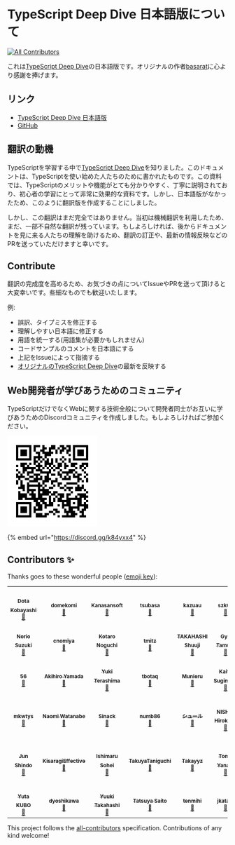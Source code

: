 # TypeScript Deep Dive 日本語版について
<!-- ALL-CONTRIBUTORS-BADGE:START - Do not remove or modify this section -->
[![All Contributors](https://img.shields.io/badge/all_contributors-42-orange.svg?style=flat-square)](#contributors-)
<!-- ALL-CONTRIBUTORS-BADGE:END -->

これは[TypeScript Deep Dive](https://basarat.gitbooks.io/typescript/)の日本語版です。オリジナルの作者[basarat](https://github.com/basarat)に心より感謝を捧げます。

## リンク

* [TypeScript Deep Dive 日本語版](https://typescript-jp.gitbook.io/deep-dive/getting-started)
* [GitHub](https://github.com/yohamta/typescript-book-jp/)

## 翻訳の動機

TypeScriptを学習する中で[TypeScript Deep Dive](https://github.com/basarat/typescript-book/)を知りました。このドキュメントは、TypeScriptを使い始めた人たちのために書かれたものです。この資料では、TypeScriptのメリットや機能がとても分かりやすく、丁寧に説明されており、初心者の学習にとって非常に効果的な資料です。しかし、日本語版がなかったため、このように翻訳版を作成することにしました。

しかし、この翻訳はまだ完全ではありません。当初は機械翻訳を利用したため、まだ、一部不自然な翻訳が残っています。もしよろしければ、後からドキュメントを見に来る人たちの理解を助けるため、翻訳の訂正や、最新の情報反映などのPRを送っていただけますと幸いです。

## Contribute

翻訳の完成度を高めるため、お気づきの点についてIssueやPRを送って頂けると大変幸いです。些細なものでも歓迎いたします。

例:

* 誤訳、タイプミスを修正する
* 理解しやすい日本語に修正する
* 用語を統一する\(用語集が必要かもしれません\)
* コードサンプルのコメントを日本語にする
* 上記をIssueによって指摘する
* [オリジナルのTypeScript Deep Dive](https://github.com/basarat/typescript-book/)の最新を反映する

## Web開発者が学びあうためのコミュニティ

TypeScriptだけでなくWebに関する技術全般について開発者同士がお互いに学びあうためのDiscordコミュニティを作成しました。もしよろしければご参加ください。

![](.gitbook/assets/qr20200701193016433.png)

{% embed url="https://discord.gg/k84yxx4" %}



## Contributors ✨

Thanks goes to these wonderful people ([emoji key](https://allcontributors.org/docs/en/emoji-key)):

<!-- ALL-CONTRIBUTORS-LIST:START - Do not remove or modify this section -->
<!-- prettier-ignore-start -->
<!-- markdownlint-disable -->
<table>
  <tr>
    <td align="center"><a href="https://github.com/DotaKobayashi"><img src="https://avatars3.githubusercontent.com/u/1092564?v=4?s=100" width="100px;" alt=""/><br /><sub><b>Dota Kobayashi</b></sub></a><br /><a href="https://github.com/yohamta/typescript-book-jp/commits?author=DotaKobayashi" title="Documentation">📖</a></td>
    <td align="center"><a href="https://github.com/domekomi"><img src="https://avatars2.githubusercontent.com/u/40785264?v=4?s=100" width="100px;" alt=""/><br /><sub><b>domekomi</b></sub></a><br /><a href="https://github.com/yohamta/typescript-book-jp/commits?author=domekomi" title="Documentation">📖</a></td>
    <td align="center"><a href="http://www.kanasansoft.com/"><img src="https://avatars1.githubusercontent.com/u/44207?v=4?s=100" width="100px;" alt=""/><br /><sub><b>Kanasansoft</b></sub></a><br /><a href="https://github.com/yohamta/typescript-book-jp/commits?author=Kanasansoft" title="Documentation">📖</a></td>
    <td align="center"><a href="https://github.com/tsubasa"><img src="https://avatars0.githubusercontent.com/u/1013588?v=4?s=100" width="100px;" alt=""/><br /><sub><b>tsubasa</b></sub></a><br /><a href="https://github.com/yohamta/typescript-book-jp/commits?author=tsubasa" title="Documentation">📖</a></td>
    <td align="center"><a href="https://github.com/kazuau"><img src="https://avatars1.githubusercontent.com/u/3702151?v=4?s=100" width="100px;" alt=""/><br /><sub><b>kazuau</b></sub></a><br /><a href="https://github.com/yohamta/typescript-book-jp/commits?author=kazuau" title="Documentation">📖</a></td>
    <td align="center"><a href="https://github.com/szk0u"><img src="https://avatars1.githubusercontent.com/u/27814360?v=4?s=100" width="100px;" alt=""/><br /><sub><b>szk0u</b></sub></a><br /><a href="https://github.com/yohamta/typescript-book-jp/commits?author=szk0u" title="Documentation">📖</a></td>
    <td align="center"><a href="https://pandanoir.net"><img src="https://avatars2.githubusercontent.com/u/2884499?v=4?s=100" width="100px;" alt=""/><br /><sub><b>Naoto Ikuno</b></sub></a><br /><a href="https://github.com/yohamta/typescript-book-jp/commits?author=pandanoir" title="Documentation">📖</a></td>
  </tr>
  <tr>
    <td align="center"><a href="http://suzuki.tdiary.net/"><img src="https://avatars2.githubusercontent.com/u/10488?v=4?s=100" width="100px;" alt=""/><br /><sub><b>Norio Suzuki</b></sub></a><br /><a href="https://github.com/yohamta/typescript-book-jp/commits?author=suzuki" title="Documentation">📖</a></td>
    <td align="center"><a href="https://github.com/cnomiya"><img src="https://avatars2.githubusercontent.com/u/332808?v=4?s=100" width="100px;" alt=""/><br /><sub><b>cnomiya</b></sub></a><br /><a href="https://github.com/yohamta/typescript-book-jp/commits?author=cnomiya" title="Documentation">📖</a></td>
    <td align="center"><a href="http://enk.hatenablog.com/archive/category/%E3%82%BD%E3%83%95%E3%83%88%E3%82%A6%E3%82%A7%E3%82%A2"><img src="https://avatars2.githubusercontent.com/u/1446527?v=4?s=100" width="100px;" alt=""/><br /><sub><b>Kotaro Noguchi</b></sub></a><br /><a href="https://github.com/yohamta/typescript-book-jp/commits?author=ko-noguchi" title="Documentation">📖</a></td>
    <td align="center"><a href="http://mononofu.hatenablog.com/"><img src="https://avatars3.githubusercontent.com/u/28998?v=4?s=100" width="100px;" alt=""/><br /><sub><b>tmitz</b></sub></a><br /><a href="https://github.com/yohamta/typescript-book-jp/commits?author=tmitz" title="Documentation">📖</a></td>
    <td align="center"><a href="https://shuuji3.xyz"><img src="https://avatars0.githubusercontent.com/u/1425259?v=4?s=100" width="100px;" alt=""/><br /><sub><b>TAKAHASHI Shuuji</b></sub></a><br /><a href="https://github.com/yohamta/typescript-book-jp/commits?author=shuuji3" title="Documentation">📖</a></td>
    <td align="center"><a href="https://gitlab.com/gyo"><img src="https://avatars0.githubusercontent.com/u/35870680?v=4?s=100" width="100px;" alt=""/><br /><sub><b>Gyo Tamura</b></sub></a><br /><a href="https://github.com/yohamta/typescript-book-jp/commits?author=t-gyo" title="Documentation">📖</a></td>
    <td align="center"><a href="https://haskell.e-bigmoon.com/"><img src="https://avatars3.githubusercontent.com/u/24648398?v=4?s=100" width="100px;" alt=""/><br /><sub><b>Shinya Yamaguchi</b></sub></a><br /><a href="https://github.com/yohamta/typescript-book-jp/commits?author=waddlaw" title="Documentation">📖</a></td>
  </tr>
  <tr>
    <td align="center"><a href="https://github.com/kg0r0"><img src="https://avatars0.githubusercontent.com/u/33596117?v=4?s=100" width="100px;" alt=""/><br /><sub><b>56</b></sub></a><br /><a href="https://github.com/yohamta/typescript-book-jp/commits?author=kg0r0" title="Documentation">📖</a></td>
    <td align="center"><a href="https://github.com/akihiro117"><img src="https://avatars0.githubusercontent.com/u/35517210?v=4?s=100" width="100px;" alt=""/><br /><sub><b>Akihiro Yamada</b></sub></a><br /><a href="https://github.com/yohamta/typescript-book-jp/commits?author=akihiro117" title="Documentation">📖</a></td>
    <td align="center"><a href="https://y-temp4.com"><img src="https://avatars0.githubusercontent.com/u/13657589?v=4?s=100" width="100px;" alt=""/><br /><sub><b>Yuki Terashima</b></sub></a><br /><a href="https://github.com/yohamta/typescript-book-jp/commits?author=y-temp4" title="Documentation">📖</a></td>
    <td align="center"><a href="https://github.com/tbotaq"><img src="https://avatars1.githubusercontent.com/u/140096?v=4?s=100" width="100px;" alt=""/><br /><sub><b>tbotaq</b></sub></a><br /><a href="https://github.com/yohamta/typescript-book-jp/commits?author=tbotaq" title="Documentation">📖</a></td>
    <td align="center"><a href="https://munieru.jp"><img src="https://avatars2.githubusercontent.com/u/20086673?v=4?s=100" width="100px;" alt=""/><br /><sub><b>Munieru</b></sub></a><br /><a href="https://github.com/yohamta/typescript-book-jp/commits?author=munierujp" title="Documentation">📖</a></td>
    <td align="center"><a href="https://about.hellorusk.net"><img src="https://avatars2.githubusercontent.com/u/36184621?v=4?s=100" width="100px;" alt=""/><br /><sub><b>Kaito Sugimoto</b></sub></a><br /><a href="https://github.com/yohamta/typescript-book-jp/commits?author=7ma7X" title="Documentation">📖</a></td>
    <td align="center"><a href="https://github.com/jmblog"><img src="https://avatars0.githubusercontent.com/u/86085?v=4?s=100" width="100px;" alt=""/><br /><sub><b>Yoshihide Jimbo</b></sub></a><br /><a href="https://github.com/yohamta/typescript-book-jp/commits?author=jmblog" title="Documentation">📖</a></td>
  </tr>
  <tr>
    <td align="center"><a href="https://twitter.com/mkwtys"><img src="https://avatars1.githubusercontent.com/u/5453675?v=4?s=100" width="100px;" alt=""/><br /><sub><b>mkwtys</b></sub></a><br /><a href="https://github.com/yohamta/typescript-book-jp/commits?author=mkwtys" title="Documentation">📖</a></td>
    <td align="center"><a href="https://www.napoleon-na.com"><img src="https://avatars0.githubusercontent.com/u/4202537?v=4?s=100" width="100px;" alt=""/><br /><sub><b>Naomi Watanabe</b></sub></a><br /><a href="https://github.com/yohamta/typescript-book-jp/commits?author=napoleon-na" title="Documentation">📖</a></td>
    <td align="center"><a href="http://sinack.com"><img src="https://avatars3.githubusercontent.com/u/1048112?v=4?s=100" width="100px;" alt=""/><br /><sub><b>Sinack</b></sub></a><br /><a href="https://github.com/yohamta/typescript-book-jp/commits?author=sinack" title="Documentation">📖</a></td>
    <td align="center"><a href="https://numb86.net/"><img src="https://avatars1.githubusercontent.com/u/16703337?v=4?s=100" width="100px;" alt=""/><br /><sub><b>numb86</b></sub></a><br /><a href="https://github.com/yohamta/typescript-book-jp/commits?author=numb86" title="Documentation">📖</a></td>
    <td align="center"><a href="https://nagoya-benkyokai.com"><img src="https://avatars1.githubusercontent.com/u/2564871?v=4?s=100" width="100px;" alt=""/><br /><sub><b>シュール</b></sub></a><br /><a href="https://github.com/yohamta/typescript-book-jp/commits?author=shule517" title="Documentation">📖</a></td>
    <td align="center"><a href="http://www.nhiro.org/"><img src="https://avatars2.githubusercontent.com/u/315198?v=4?s=100" width="100px;" alt=""/><br /><sub><b>NISHIO Hirokazu</b></sub></a><br /><a href="https://github.com/yohamta/typescript-book-jp/commits?author=nishio" title="Documentation">📖</a></td>
    <td align="center"><a href="http://about.me/hotchpotch"><img src="https://avatars1.githubusercontent.com/u/3500?v=4?s=100" width="100px;" alt=""/><br /><sub><b>Yuichi Tateno (secon)</b></sub></a><br /><a href="https://github.com/yohamta/typescript-book-jp/commits?author=hotchpotch" title="Documentation">📖</a></td>
  </tr>
  <tr>
    <td align="center"><a href="https://github.com/jay-es"><img src="https://avatars1.githubusercontent.com/u/46585162?v=4?s=100" width="100px;" alt=""/><br /><sub><b>Jun Shindo</b></sub></a><br /><a href="https://github.com/yohamta/typescript-book-jp/commits?author=jay-es" title="Documentation">📖</a></td>
    <td align="center"><a href="http://kisaragieffective.github.io"><img src="https://avatars1.githubusercontent.com/u/48310258?v=4?s=100" width="100px;" alt=""/><br /><sub><b>KisaragiEffective</b></sub></a><br /><a href="https://github.com/yohamta/typescript-book-jp/commits?author=KisaragiEffective" title="Documentation">📖</a></td>
    <td align="center"><a href="https://github.com/roborovskii-info"><img src="https://avatars1.githubusercontent.com/u/5865618?v=4?s=100" width="100px;" alt=""/><br /><sub><b>Ishimaru Sohei</b></sub></a><br /><a href="https://github.com/yohamta/typescript-book-jp/commits?author=roborovskii-info" title="Documentation">📖</a></td>
    <td align="center"><a href="https://twitter.com/Buttaoth"><img src="https://avatars0.githubusercontent.com/u/29139356?v=4?s=100" width="100px;" alt=""/><br /><sub><b>TakuyaTaniguchi</b></sub></a><br /><a href="https://github.com/yohamta/typescript-book-jp/commits?author=TakuyaTaniguchi" title="Documentation">📖</a></td>
    <td align="center"><a href="https://github.com/Takayyz"><img src="https://avatars2.githubusercontent.com/u/26898313?v=4?s=100" width="100px;" alt=""/><br /><sub><b>Takayyz</b></sub></a><br /><a href="https://github.com/yohamta/typescript-book-jp/commits?author=Takayyz" title="Documentation">📖</a></td>
    <td align="center"><a href="https://github.com/isdh"><img src="https://avatars1.githubusercontent.com/u/11797443?v=4?s=100" width="100px;" alt=""/><br /><sub><b>Tomo Yanagi</b></sub></a><br /><a href="https://github.com/yohamta/typescript-book-jp/commits?author=isdh" title="Documentation">📖</a></td>
    <td align="center"><a href="https://github.com/Akagire"><img src="https://avatars0.githubusercontent.com/u/9305065?v=4?s=100" width="100px;" alt=""/><br /><sub><b>Takuya Eguchi (Akagire)</b></sub></a><br /><a href="https://github.com/yohamta/typescript-book-jp/commits?author=Akagire" title="Documentation">📖</a></td>
  </tr>
  <tr>
    <td align="center"><a href="https://github.com/kubio"><img src="https://avatars3.githubusercontent.com/u/160728?v=4?s=100" width="100px;" alt=""/><br /><sub><b>Yuta KUBO</b></sub></a><br /><a href="https://github.com/yohamta/typescript-book-jp/commits?author=kubio" title="Documentation">📖</a></td>
    <td align="center"><a href="https://github.com/dyoshikawa"><img src="https://avatars0.githubusercontent.com/u/34151621?v=4?s=100" width="100px;" alt=""/><br /><sub><b>dyoshikawa</b></sub></a><br /><a href="https://github.com/yohamta/typescript-book-jp/commits?author=dyoshikawa" title="Documentation">📖</a></td>
    <td align="center"><a href="https://yktakaha4.github.io/"><img src="https://avatars1.githubusercontent.com/u/20282867?v=4?s=100" width="100px;" alt=""/><br /><sub><b>Yuuki Takahashi</b></sub></a><br /><a href="https://github.com/yohamta/typescript-book-jp/commits?author=yktakaha4" title="Documentation">📖</a></td>
    <td align="center"><a href="http://two-pack-sbs.blogspot.jp/"><img src="https://avatars2.githubusercontent.com/u/378981?v=4?s=100" width="100px;" alt=""/><br /><sub><b>Tatsuya Saito</b></sub></a><br /><a href="https://github.com/yohamta/typescript-book-jp/commits?author=two-pack" title="Documentation">📖</a></td>
    <td align="center"><a href="https://github.com/tenmihi"><img src="https://avatars2.githubusercontent.com/u/15909788?v=4?s=100" width="100px;" alt=""/><br /><sub><b>tenmihi</b></sub></a><br /><a href="https://github.com/yohamta/typescript-book-jp/commits?author=tenmihi" title="Documentation">📖</a></td>
    <td align="center"><a href="https://jkatagi.github.io/"><img src="https://avatars0.githubusercontent.com/u/7281503?v=4?s=100" width="100px;" alt=""/><br /><sub><b>jkatagi</b></sub></a><br /><a href="https://github.com/yohamta/typescript-book-jp/commits?author=jkatagi" title="Documentation">📖</a></td>
    <td align="center"><a href="https://kirohi.now.sh/"><img src="https://avatars1.githubusercontent.com/u/38400669?v=4?s=100" width="100px;" alt=""/><br /><sub><b>Hiroki.Ihoriya</b></sub></a><br /><a href="https://github.com/yohamta/typescript-book-jp/commits?author=ia17011" title="Documentation">📖</a></td>
  </tr>
</table>

<!-- markdownlint-enable -->
<!-- prettier-ignore-end -->
<!-- ALL-CONTRIBUTORS-LIST:END -->

This project follows the [all-contributors](https://github.com/all-contributors/all-contributors) specification. Contributions of any kind welcome!

